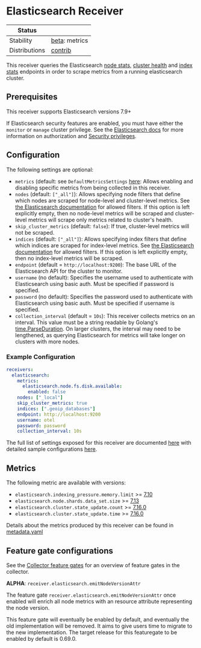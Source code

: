# Elasticsearch Receiver

<!-- status autogenerated section -->
| Status        |           |
| ------------- |-----------|
| Stability     | [beta]: metrics   |
| Distributions | [contrib] |

[beta]: https://github.com/open-telemetry/opentelemetry-collector#beta
[contrib]: https://github.com/open-telemetry/opentelemetry-collector-releases/tree/main/distributions/otelcol-contrib
<!-- end autogenerated section -->

This receiver queries the Elasticsearch [node stats](https://www.elastic.co/guide/en/elasticsearch/reference/current/cluster-nodes-stats.html), [cluster health](https://www.elastic.co/guide/en/elasticsearch/reference/current/cluster-health.html) and [index stats](https://www.elastic.co/guide/en/elasticsearch/reference/current/indices-stats.html) endpoints in order to scrape metrics from a running elasticsearch cluster.

## Prerequisites

This receiver supports Elasticsearch versions 7.9+

If Elasticsearch security features are enabled, you must have either the `monitor` or `manage` cluster privilege.
See the [Elasticsearch docs](https://www.elastic.co/guide/en/elasticsearch/reference/current/authorization.html) for more information on authorization and [Security privileges](https://www.elastic.co/guide/en/elasticsearch/reference/current/security-privileges.html).

## Configuration

The following settings are optional:

- `metrics` (default: see `DefaultMetricsSettings` [here](./internal/metadata/generated_metrics.go): Allows enabling and disabling specific metrics from being collected in this receiver.
- `nodes` (default: `["_all"]`): Allows specifying node filters that define which nodes are scraped for node-level and cluster-level metrics. See [the Elasticsearch documentation](https://www.elastic.co/guide/en/elasticsearch/reference/7.9/cluster.html#cluster-nodes) for allowed filters. If this option is left explicitly empty, then no node-level metrics will be scraped and cluster-level metrics will scrape only metrics related to cluster's health.
- `skip_cluster_metrics` (default: `false`): If true, cluster-level metrics will not be scraped.
- `indices` (default: `["_all"]`): Allows specifying index filters that define which indices are scraped for index-level metrics. See [the Elasticsearch documentation](https://www.elastic.co/guide/en/elasticsearch/reference/current/indices-stats.html#index-stats-api-path-params) for allowed filters. If this option is left explicitly empty, then no index-level metrics will be scraped.
- `endpoint` (default = `http://localhost:9200`): The base URL of the Elasticsearch API for the cluster to monitor.
- `username` (no default): Specifies the username used to authenticate with Elasticsearch using basic auth. Must be specified if password is specified.
- `password` (no default): Specifies the password used to authenticate with Elasticsearch using basic auth. Must be specified if username is specified.
- `collection_interval` (default = `10s`): This receiver collects metrics on an interval. This value must be a string readable by Golang's [time.ParseDuration](https://pkg.go.dev/time#ParseDuration). On larger clusters, the interval may need to be lengthened, as querying Elasticsearch for metrics will take longer on clusters with more nodes.

### Example Configuration

```yaml
receivers:
  elasticsearch:
    metrics:
      elasticsearch.node.fs.disk.available:
        enabled: false
    nodes: ["_local"]
    skip_cluster_metrics: true
    indices: [".geoip_databases"]
    endpoint: http://localhost:9200
    username: otel
    password: password
    collection_interval: 10s
```

The full list of settings exposed for this receiver are documented [here](./config.go) with detailed sample configurations [here](./testdata/config.yaml).

## Metrics

The following metric are available with versions:

- `elasticsearch.indexing_pressure.memory.limit` >= [7.10](https://www.elastic.co/guide/en/elasticsearch/reference/7.16/release-notes-7.10.0.html)
- `elasticsearch.node.shards.data_set.size` >= [7.13](https://www.elastic.co/guide/en/elasticsearch/reference/7.16/release-notes-7.13.0.html)
- `elasticsearch.cluster.state_update.count` >= [7.16.0](https://www.elastic.co/guide/en/elasticsearch/reference/7.16/release-notes-7.16.0.html)
- `elasticsearch.cluster.state_update.time` >= [7.16.0](https://www.elastic.co/guide/en/elasticsearch/reference/7.16/release-notes-7.16.0.html)

Details about the metrics produced by this receiver can be found in [metadata.yaml](./metadata.yaml)

## Feature gate configurations

See the [Collector feature gates](https://github.com/open-telemetry/opentelemetry-collector/blob/main/featuregate/README.md#collector-feature-gates) for an overview of feature gates in the collector.

**ALPHA**: `receiver.elasticsearch.emitNodeVersionAttr`

The feature gate `receiver.elasticsearch.emitNodeVersionAttr` once enabled will enrich all node metrics with an
resource attribute representing the node version.

This feature gate will eventually be enabled by default, and eventually the old implementation will be removed. It aims
to give users time to migrate to the new implementation. The target release for this featuregate to be enabled by default
is 0.69.0.


